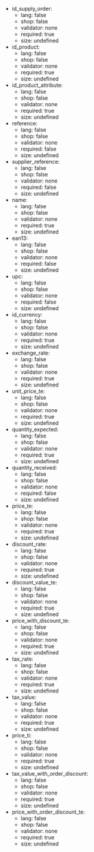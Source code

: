  * id_supply_order:
    * lang: false
    * shop: false
    * validator: none
    * required: true
    * size: undefined
 * id_product:
    * lang: false
    * shop: false
    * validator: none
    * required: true
    * size: undefined
 * id_product_attribute:
    * lang: false
    * shop: false
    * validator: none
    * required: true
    * size: undefined
 * reference:
    * lang: false
    * shop: false
    * validator: none
    * required: false
    * size: undefined
 * supplier_reference:
    * lang: false
    * shop: false
    * validator: none
    * required: false
    * size: undefined
 * name:
    * lang: false
    * shop: false
    * validator: none
    * required: true
    * size: undefined
 * ean13:
    * lang: false
    * shop: false
    * validator: none
    * required: false
    * size: undefined
 * upc:
    * lang: false
    * shop: false
    * validator: none
    * required: false
    * size: undefined
 * id_currency:
    * lang: false
    * shop: false
    * validator: none
    * required: true
    * size: undefined
 * exchange_rate:
    * lang: false
    * shop: false
    * validator: none
    * required: true
    * size: undefined
 * unit_price_te:
    * lang: false
    * shop: false
    * validator: none
    * required: true
    * size: undefined
 * quantity_expected:
    * lang: false
    * shop: false
    * validator: none
    * required: true
    * size: undefined
 * quantity_received:
    * lang: false
    * shop: false
    * validator: none
    * required: false
    * size: undefined
 * price_te:
    * lang: false
    * shop: false
    * validator: none
    * required: true
    * size: undefined
 * discount_rate:
    * lang: false
    * shop: false
    * validator: none
    * required: true
    * size: undefined
 * discount_value_te:
    * lang: false
    * shop: false
    * validator: none
    * required: true
    * size: undefined
 * price_with_discount_te:
    * lang: false
    * shop: false
    * validator: none
    * required: true
    * size: undefined
 * tax_rate:
    * lang: false
    * shop: false
    * validator: none
    * required: true
    * size: undefined
 * tax_value:
    * lang: false
    * shop: false
    * validator: none
    * required: true
    * size: undefined
 * price_ti:
    * lang: false
    * shop: false
    * validator: none
    * required: true
    * size: undefined
 * tax_value_with_order_discount:
    * lang: false
    * shop: false
    * validator: none
    * required: true
    * size: undefined
 * price_with_order_discount_te:
    * lang: false
    * shop: false
    * validator: none
    * required: true
    * size: undefined
